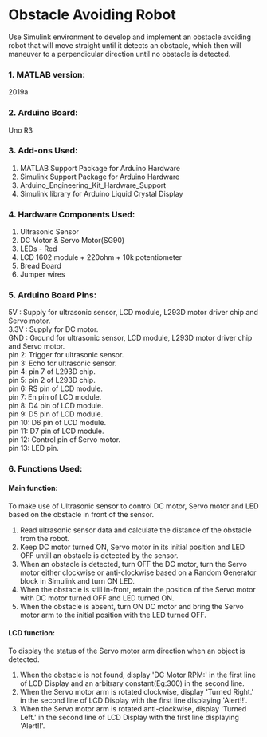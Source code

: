 # Obstacle Avoiding Robot
Use Simulink environment to develop and implement an obstacle avoiding robot that will move straight until it detects an obstacle, which then will maneuver to a perpendicular direction until no obstacle is detected. 
### 1. MATLAB version:
   2019a
### 2. Arduino Board:
   Uno R3
### 3. Add-ons Used:
   1. MATLAB Support Package for Arduino Hardware
   2. Simulink Support Package for Arduino Hardware
   3. Arduino_Engineering_Kit_Hardware_Support
   4. Simulink library for Arduino Liquid Crystal Display
### 4. Hardware Components Used:
   1. Ultrasonic Sensor 
   2. DC Motor & Servo Motor(SG90)
   3. LEDs - Red
   4. LCD 1602 module + 220ohm + 10k potentiometer
   5. Bread Board
   6. Jumper wires
### 5. Arduino Board Pins:
   5V   :  Supply for ultrasonic sensor, LCD module, L293D motor driver chip and Servo motor.<br />
   3.3V :  Supply for DC motor.<br />
   GND  :  Ground for ultrasonic sensor, LCD module, L293D motor driver chip and Servo motor.<br />
   pin 2:  Trigger for ultrasonic sensor.<br />
   pin 3:  Echo for ultrasonic sensor.<br />
   pin 4:  pin 7 of L293D chip.<br />
   pin 5:  pin 2 of L293D chip.<br />
   pin 6:  RS pin of LCD module.<br />
   pin 7:  En pin of LCD module. <br />
   pin 8:  D4 pin of LCD module.<br />
   pin 9:  D5 pin of LCD module.<br />
   pin 10: D6 pin of LCD module. <br />
   pin 11: D7 pin of LCD module.<br />
   pin 12: Control pin of Servo motor.<br />
   pin 13: LED pin.<br />
### 6. Functions Used:
   #### Main function:
   To make use of Ultrasonic sensor to control DC motor, Servo motor and LED based on the obstacle in front of the sensor.
   1. Read ultrasonic sensor data and calculate the distance of the obstacle from the robot.
   2. Keep DC motor turned ON, Servo motor in its initial position and LED OFF untill an obstacle is detected by the sensor.
   3. When an obstacle is detected, turn OFF the DC motor, turn the Servo motor either clockwise or anti-clockwise based on a Random Generator block in Simulink and turn ON LED.
   4. When the obstacle is still in-front, retain the position of the Servo motor with DC motor turned OFF and LED turned ON.
   5. When the obstacle is absent, turn ON DC motor and bring the Servo motor arm to the initial position with the LED turned OFF.
   
   #### LCD function:
   To display the status of the Servo motor arm direction when an object is detected.
   1. When the obstacle is not found, display 'DC Motor RPM:' in the first line of LCD Display and an arbitrary constant(Eg:300) in the second line.
   2. When the Servo motor arm is rotated clockwise, display 'Turned Right.' in the second line of LCD Display with the first line displaying 'Alert!!'.
   3. When the Servo motor arm is rotated anti-clockwise, display 'Turned Left.' in the second line of LCD Display with the first line displaying 'Alert!!'.



